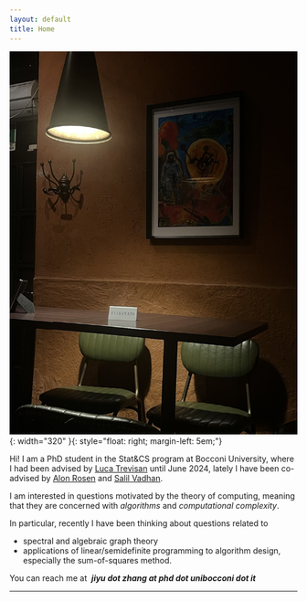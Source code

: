 ```yaml
---
layout: default
title: Home
---
```




![PROG](/assets/prog.jpg){: width="320" }{: style="float: right; margin-left: 5em;"}


Hi! I am a PhD student in the Stat&CS program at Bocconi University, where I had been advised by [Luca Trevisan](https://lucatrevisan.github.io/) until June 2024, lately I have been co-advised by [Alon Rosen](https://www.alonrosen.net/) and [Salil Vadhan](https://salil.seas.harvard.edu/).

I am interested in questions motivated by the theory of computing, meaning that they are concerned with *algorithms* and *computational complexity*.

In particular, recently I have been thinking about questions related to

* spectral and algebraic graph theory
* applications of linear/semidefinite programming to algorithm design, especially the sum-of-squares method.


You can reach me at &nbsp;***jiyu dot zhang at phd dot unibocconi dot it***

---







